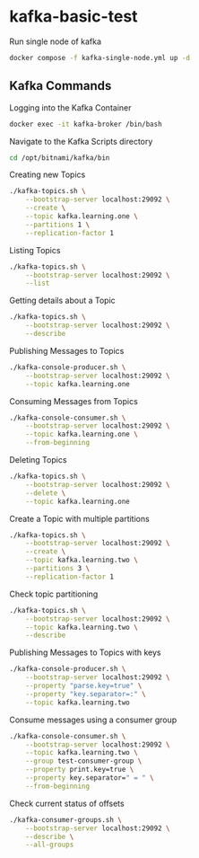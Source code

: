 # kafka-basic-test





Run single node of kafka
```sh
docker compose -f kafka-single-node.yml up -d
```


## Kafka Commands

Logging into the Kafka Container
```sh
docker exec -it kafka-broker /bin/bash
```

Navigate to the Kafka Scripts directory
```sh
cd /opt/bitnami/kafka/bin
```

Creating new Topics
```sh
./kafka-topics.sh \
    --bootstrap-server localhost:29092 \
    --create \
    --topic kafka.learning.one \
    --partitions 1 \
    --replication-factor 1
```
        
Listing Topics
```sh
./kafka-topics.sh \
    --bootstrap-server localhost:29092 \
    --list
```

Getting details about a Topic
```sh
./kafka-topics.sh \
    --bootstrap-server localhost:29092 \
    --describe
```

Publishing Messages to Topics
```sh
./kafka-console-producer.sh \
    --bootstrap-server localhost:29092 \
    --topic kafka.learning.one
```

Consuming Messages from Topics
```sh
./kafka-console-consumer.sh \
    --bootstrap-server localhost:29092 \
    --topic kafka.learning.one \
    --from-beginning
```

Deleting Topics
```sh
./kafka-topics.sh \
    --bootstrap-server localhost:29092 \
    --delete \
    --topic kafka.learning.one
```

Create a Topic with multiple partitions
```sh
./kafka-topics.sh \
    --bootstrap-server localhost:29092 \
    --create \
    --topic kafka.learning.two \
    --partitions 3 \
    --replication-factor 1
```
        
Check topic partitioning
```sh
./kafka-topics.sh \
    --bootstrap-server localhost:29092 \
    --topic kafka.learning.two \
    --describe
```

Publishing Messages to Topics with keys
```sh
./kafka-console-producer.sh \
    --bootstrap-server localhost:29092 \
    --property "parse.key=true" \
    --property "key.separator=:" \
    --topic kafka.learning.two
```

Consume messages using a consumer group
```sh
./kafka-console-consumer.sh \
    --bootstrap-server localhost:29092 \
    --topic kafka.learning.two \
    --group test-consumer-group \
    --property print.key=true \
    --property key.separator=" = " \
    --from-beginning
```

Check current status of offsets
```sh
./kafka-consumer-groups.sh \
    --bootstrap-server localhost:29092 \
    --describe \
    --all-groups
```
